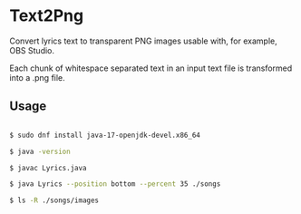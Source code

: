 # Text2Png

Convert lyrics text to transparent PNG images usable with, for example, OBS Studio.

Each chunk of whitespace separated text in an input text file is transformed into a .png file.

## Usage

```bash

$ sudo dnf install java-17-openjdk-devel.x86_64

$ java -version

$ javac Lyrics.java

$ java Lyrics --position bottom --percent 35 ./songs

$ ls -R ./songs/images
```



